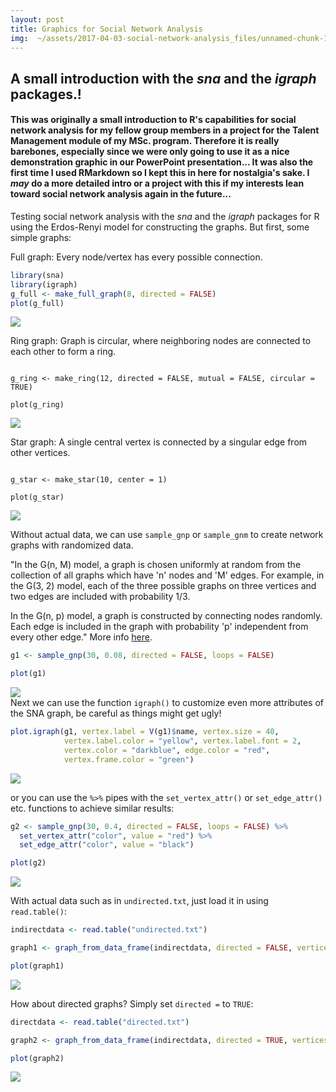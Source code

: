 ```yaml
---
layout: post
title: Graphics for Social Network Analysis
img:  ~/assets/2017-04-03-social-network-analysis_files/unnamed-chunk-1-1.png 
---
```


## A small introduction with the _sna_ and the _igraph_ packages.!

#### This was originally a small introduction to R's capabilities for social network analysis for my fellow group members in a project for the **Talent Management** module of my MSc. program. Therefore it is really barebones, especially since we were only going to use it as a nice demonstration graphic in our PowerPoint presentation... It was also the first time I used **RMarkdown** so I kept this in here for nostalgia's sake. I _may_ do a more detailed intro or a project with this if my interests lean toward social network analysis again in the future...

Testing social network analysis with the _sna_ and the _igraph_ packages for R using the Erdos-Renyi model for constructing the graphs. But first, some simple graphs:

Full graph: Every node/vertex has every possible connection.

```r
library(sna)
library(igraph)
g_full <- make_full_graph(8, directed = FALSE)
plot(g_full)
```
![](../assets/2017-04-03-social-network-analysis_files/unnamed-chunk-1-1.png)

Ring graph: Graph is circular, where neighboring nodes are connected to each other to form a ring.  

```{r}

g_ring <- make_ring(12, directed = FALSE, mutual = FALSE, circular = TRUE)

plot(g_ring)
```

![](../assets/2017-04-03-social-network-analysis_files/unnamed-chunk-2-1.png)  

Star graph: A single central vertex is connected by a singular edge from other vertices.

```{r}

g_star <- make_star(10, center = 1)

plot(g_star)
```

![](../assets/2017-04-03-social-network-analysis_files/unnamed-chunk-3-1.png)  


Without actual data, we can use `sample_gnp` or `sample_gnm` to create network graphs with randomized data.

"In the G(n, M) model, a graph is chosen uniformly at random from the collection of all graphs which have 'n' nodes and 'M' edges. For example, in the G(3, 2) model, each of the three possible graphs on three vertices and two edges are included with probability 1/3.

In the G(n, p) model, a graph is constructed by connecting nodes randomly. Each edge is included in the graph with probability 'p' independent from every other edge." 
More info [here](https://en.wikipedia.org/wiki/Erd%C5%91s%E2%80%93R%C3%A9nyi_model). 



```r
g1 <- sample_gnp(30, 0.08, directed = FALSE, loops = FALSE) 

plot(g1)
```

![](../assets/2017-04-03-social-network-analysis_files/unnamed-chunk-4-1.png)  
Next we can use the function `igraph()` to customize even more attributes of the SNA graph, be careful as things might get ugly! 


```r
plot.igraph(g1, vertex.label = V(g1)$name, vertex.size = 40,
            vertex.label.color = "yellow", vertex.label.font = 2,
            vertex.color = "darkblue", edge.color = "red",
            vertex.frame.color = "green")
```

![](../assets/2017-04-03-social-network-analysis_files/unnamed-chunk-5-1.png)

or you can use the `%>%` pipes with the `set_vertex_attr()` or `set_edge_attr()` etc. functions to achieve similar results: 


```r
g2 <- sample_gnp(30, 0.4, directed = FALSE, loops = FALSE) %>% 
  set_vertex_attr("color", value = "red") %>% 
  set_edge_attr("color", value = "black")

plot(g2)
```

![](../assets/2017-04-03-social-network-analysis_files/unnamed-chunk-6-1.png)<!-- -->

With actual data such as in `undirected.txt`, just load it in using `read.table()`:


```r
indirectdata <- read.table("undirected.txt")

graph1 <- graph_from_data_frame(indirectdata, directed = FALSE, vertices = NULL)

plot(graph1)
```

![](../assets/2017-04-03-social-network-analysis_files/unnamed-chunk-7-1.png)<!-- -->

How about directed graphs? Simply set `directed =` to `TRUE`: 


```r
directdata <- read.table("directed.txt")

graph2 <- graph_from_data_frame(indirectdata, directed = TRUE, vertices = NULL)

plot(graph2)
```
![](../assets/2017-04-03-social-network-analysis_files/unnamed-chunk-8-1.png)<!-- -->  

